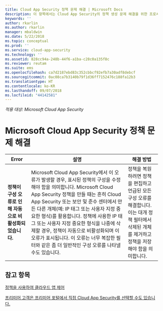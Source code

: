 ```yaml
---
title: Cloud App Security 정책 문제 해결 | Microsoft Docs
description: 이 항목에서는 Cloud App Security의 정책 생성 문제 해결을 위한 프로세스를 설명합니다.
keywords: ''
author: rkarlin
ms.author: rkarlin
manager: mbaldwin
ms.date: 5/22/2018
ms.topic: conceptual
ms.prod: ''
ms.service: cloud-app-security
ms.technology: ''
ms.assetid: 828cc94a-248b-44f6-a1ba-c28c0a135f8c
ms.reviewer: reutam
ms.suite: ems
ms.openlocfilehash: ca7d2187ebd83c352cbbcf92efb7a30adf8debcf
ms.sourcegitcommit: 0ac08ca7b3140b79f1d36ff7152476c188fa12b3
ms.translationtype: HT
ms.contentlocale: ko-KR
ms.lasthandoff: 09/07/2018
ms.locfileid: "44142581"
---
```

*적용 대상: Microsoft Cloud App Security*


# <a name="troubleshooting-microsoft-cloud-app-security-policies"></a>Microsoft Cloud App Security 정책 문제 해결

|Error|설명|해결 방법|
|----|----|----|
| **<policy name> 정책이 구성 오류로 인해 자동으로 비활성화되었습니다.**|Microsoft Cloud App Security에서 이 오류가 발생할 경우, 표시된 정책의 구성을 수정해야 함을 의미합니다. Microsoft Cloud App Security 정책을 만들 때는 흔히 Cloud App Security 또는 보안 및 준수 센터에서 만든 다른 개체(예: IP 태그 또는 사용자 지정 중요한 형식)를 활용합니다. 정책에 사용한 IP 태그 또는 사용자 지정 중요한 형식을 나중에 삭제할 경우, 정책이 자동으로 비활성화되며 이 오류가 표시됩니다. 이 오류는 너무 복잡한 필터와 같은 좀 더 일반적인 구성 오류를 나타낼 수도 있습니다. |정책을 복원하려면 정책을 편집하고 언급된 모든 구성 오류를 해결합니다. 이는 대개 정책 필터에서 삭제된 개체를 제거하고 정책을 저장해야 함을 의미합니다.|



## <a name="see-also"></a>참고 항목
[정책을 사용하여 클라우드 앱 제어](control-cloud-apps-with-policies.md)

[프리미어 고객은 프리미어 포털에서 직접 Cloud App Security를 선택할 수도 있습니다.](https://premier.microsoft.com/)

